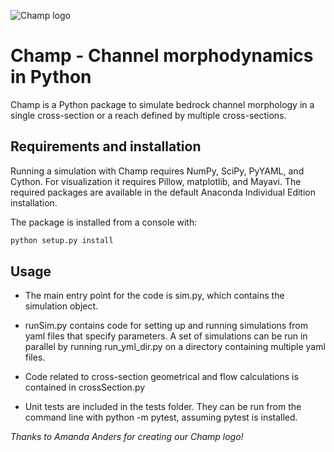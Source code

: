 ![Champ logo](https://github.com/CovingtonResearchGroup/CO2-speleogenesis/blob/spim/img/champ3.png)

# Champ - Channel morphodynamics in Python

Champ is a Python package to simulate bedrock channel morphology in a single cross-section or a reach defined by multiple cross-sections.

## Requirements and installation
Running a simulation with Champ requires NumPy, SciPy, PyYAML, and Cython. For visualization it requires Pillow, matplotlib, and Mayavi. The required packages are available in the default Anaconda Individual Edition installation.

The package is installed from a console with:
```bash
python setup.py install
```

## Usage

* The main entry point for the code is sim.py, which contains the simulation object.

* runSim.py contains code for setting up and running simulations from yaml files that specify parameters. A set of simulations can be run in parallel by running run_yml_dir.py on a directory containing multiple yaml files.

* Code related to cross-section geometrical and flow calculations is contained in crossSection.py

* Unit tests are included in the tests folder. They can be run from the command line with python -m pytest, assuming pytest is installed.

*Thanks to Amanda Anders for creating our Champ logo!*

